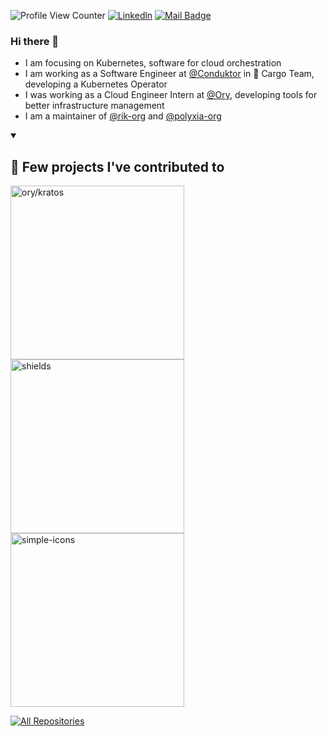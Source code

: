 
![Profile View Counter](https://komarev.com/ghpvc/?username=AlexandreBrg)
[![Linkedln](https://img.shields.io/badge/LinkedIn-0077B5?style=flat-square&logo=linkedin&logoColor=white)](https://www.linkedin.com/in/alexandre-burgoni/)
[![Mail Badge](https://img.shields.io/badge/-ProtonMail-c14438?style=flat-square&logo=ProtonMail&logoColor=white&link=mailto:sayhello.zmvqk@aleeas.com)](mailto:sayhello.zmvqk@aleeas.com)



### Hi there 👋

<!--
**AlexandreBrg/AlexandreBrg** is a ✨ _special_ ✨ repository because its `README.md` (this file) appears on your GitHub profile.

Here are some ideas to get you started:

- 🔭 I’m currently working on ...
- 🌱 I’m currently learning ...
- 👯 I’m looking to collaborate on ...
- 🤔 I’m looking for help with ...
- 💬 Ask me about ...
- 📫 How to reach me: ...
- 😄 Pronouns: ...
- ⚡ Fun fact: ...
-->

* I am focusing on Kubernetes, software for cloud orchestration
* I am working as a Software Engineer at [@Conduktor](https://github.com/conduktor) in 🦀 Cargo Team, developing a Kubernetes Operator
* I was working as a Cloud Engineer Intern at [@Ory](https://github.com/ory), developing tools for better infrastructure management 
* I am a maintainer of [@rik-org](https://github.com/rik-org/rik) and [@polyxia-org](https://github.com/polyxia-org/)

<details open> 
  <summary><h2>📕 Few projects I've contributed to</h2></summary>

  <!-- Small repo cards https://github.com/DenverCoder1/github-readme-stats (fork of anuraghazra/github-readme-stats) -->
  <p align="left">
    <a href="https://github.com/ory/kratos"><img width="278" src="https://denvercoder1-github-readme-stats.vercel.app/api/pin/?username=ory&repo=kratos&theme=react&bg_color=1F222E&title_color=F85D7F&hide_border=true&icon_color=F8D866&show_icons=true&show_description=true" alt="ory/kratos"></a>
    <a href="https://github.com/openfga/openfga"><img width="278" src="https://denvercoder1-github-readme-stats.vercel.app/api/pin/?username=openfga&repo=openfga&theme=react&bg_color=1F222E&title_color=F85D7F&hide_border=true&icon_color=F8D866&show_icons=false&show_description=true" alt="shields"></a>
    <a href="https://github.com/bitnami/charts"><img width="278" src="https://denvercoder1-github-readme-stats.vercel.app/api/pin/?username=bitnami&repo=charts&theme=react&bg_color=1F222E&title_color=F85D7F&hide_border=true&icon_color=F8D866&show_icons=false&show_description=true" alt="simple-icons"></a>
  </p>

  <p align="left">
    <a href="https://github.com/AlexandreBrg/contrib/blob/main/README.md"><img alt="All Repositories" title="All Repositories" src="https://custom-icon-badges.demolab.com/badge/-Click%20Here%20For%20All%20My%20Forks-1F222E?style=for-the-badge&logoColor=white&logo=fork"/></a>
  </p>
</details>
